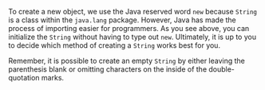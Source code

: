 To create a new object, we use the Java reserved word `new` because `String` is a class within the `java.lang` package. However, Java has made the process of importing easier for programmers. As you see above, you can initialize the `String` without having to type out `new`. Ultimately, it is up to you to decide which method of creating a `String` works best for you.

Remember, it is possible to create an empty `String` by either leaving the parenthesis blank or omitting characters on the inside of the double-quotation marks.

